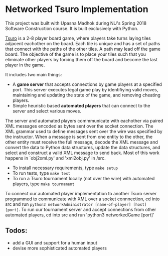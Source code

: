 
# Networked Tsuro Implementation 

This project was built with Upasna Madhok during NU's Spring 2018 Software Construction course. It is built exclusively with Python. 

[Tsuro](https://boardgamegeek.com/boardgame/16992/tsuro) is a 2-8 player board game, where players take turns laying tiles adjacent eachother on the board. Each tile is unique and has a set of paths that connect with the paths of the other tiles. A path may lead off the game board. The objective of the game is to place your tiles such that you eliminate other players by forcing them off the board and become the last player in the game.

It includes two main things:
* A **game server** that accepts connections by game players at a specified port. This server executes legal game play by identifiying valid moves, maintaining and updating the state of the game, and removing cheating players.
* Simple heuristic based **automated players** that can connect to the server and select various moves. 

The server and automated players commmunicate with eachother via paired XML messages encoded as bytes sent over the socket connection. The XML grammar used to define messages sent over the wire was specified by the instructor. When a message is sent from one entity to the other, the other entity must receive the full message, decode the XML message and convert the data to Python data structures, update the data structures, and select and construct a valid XML message to send back. Most of this work happens in `obj2xml.py' and 'xml2obj.py' in /src.

* To install necessary requirements, type `make setup`
* To run tests, type `make test`
* To run a Tsuro tournament locally (not over the wire) with automated players, type `make tournament`

To connect our automated player implementation to another Tsuro server programmed to communicate with XML over a socket connnection, cd into src and run `python3 networkAdministrator [name-of-player] [host] [port]`.
To run our tournament server and accept connections from other automated players, cd into src and run 'python3 networkedGame [port]'

## Todos:
* add a GUI and support for a human input
* devise more sophisticated automated players
